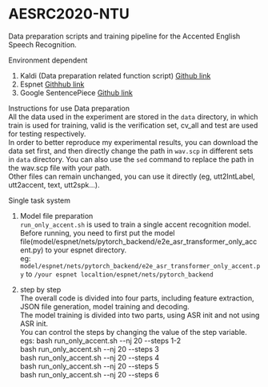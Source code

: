 # AESRC2020-NTU

Data preparation scripts and training pipeline for the Accented English Speech Recognition.

Environment dependent
  1. Kaldi (Data preparation related function script) [Github link](https://github.com/kaldi-asr/kaldi)
  2. Espnet  [Githhub link](https://github.com/espnet/espnet)
  3. Google SentencePiece  [Github link](https://github.com/google/sentencepiece)
  
Instructions for use
Data preparation<br>
    All the data used in the experiment are stored in the `data` directory, in which train is used for training, valid is the verification set, cv_all and test are used for testing respectively.<br>
    In order to better reproduce my experimental results, you can download the data set first, and then directly change the path in `wav.scp` in different sets in `data` directory.
    You can also use the `sed` command to replace the path in the wav.scp file with your path.<br>
    Other files can remain unchanged, you can use it directly (eg, utt2IntLabel, utt2accent, text, utt2spk...).

Single task system<br>
  1. Model file preparation<br>
    `run_only_accent.sh` is used to train a single accent recognition model.<br>
    Before running, you need to first put the model file(model/espnet/nets/pytorch_backend/e2e_asr_transformer_only_accent.py) to your espnet directory.<br>
    eg:  `model/espnet/nets/pytorch_backend/e2e_asr_transformer_only_accent.py` to `/your espnet localtion/espnet/nets/pytorch_backend` <br>
    
  2. step by step<br>
    The overall code is divided into four parts, including feature extraction, JSON file generation, model training and decoding. <br>
    The model training is divided into two parts, using ASR init and not using ASR init. <br>
    You can control the steps by changing the value of the step variable. <br>
    egs:
    bash run_only_accent.sh --nj 20 --steps 1-2 <br>
    bash run_only_accent.sh --nj 20 --steps 3 <br>
    bash run_only_accent.sh --nj 20 --steps 4 <br>
    bash run_only_accent.sh --nj 20 --steps 5 <br>
    bash run_only_accent.sh --nj 20 --steps 6 <br>
    
    
 
    
    
